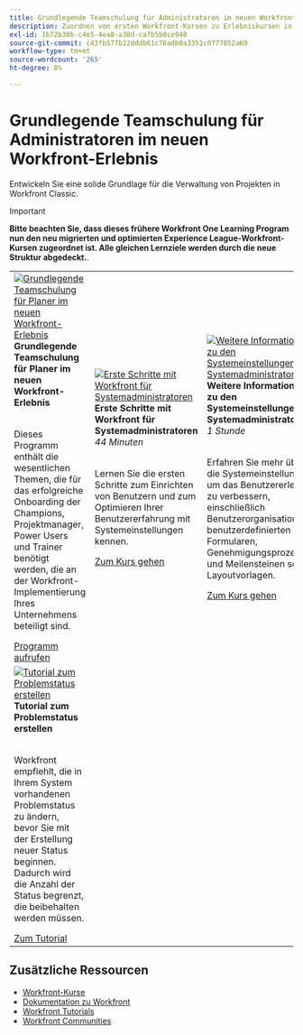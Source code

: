 ```yaml
---
title: Grundlegende Teamschulung für Administratoren im neuen Workfront-Erlebnis
description: Zuordnen von ersten Workfront-Kursen zu Erlebniskursen in Liga-Kursen
exl-id: 1b72b30b-c4e5-4ea8-a38d-cafb5b0ce948
source-git-commit: c43fb577b22dddb61c76adb0a3351c0777852a69
workflow-type: tm+mt
source-wordcount: '265'
ht-degree: 0%

---
```


# Grundlegende Teamschulung für Administratoren im neuen Workfront-Erlebnis

Entwickeln Sie eine solide Grundlage für die Verwaltung von Projekten in Workfront Classic.

>[!IMPORTANT]
>
>**Bitte beachten Sie, dass dieses frühere Workfront One Learning Program nun den neu migrierten und optimierten Experience League-Workfront-Kursen zugeordnet ist.  Alle gleichen Lernziele werden durch die neue Struktur abgedeckt.**.

<table>
  <tr>
   <td>
      <a href="https://experienceleague.adobe.com/docs/workfront-course-map/using/learning-programs/core-team-training-program-for-planners.html?lang=en">
      <img alt="Grundlegende Teamschulung für Planer im neuen Workfront-Erlebnis" src="https://cdn.experienceleague.adobe.com/thumb/get-started-with-workfront-for-planners.png"/>
      </a>
      <div>
         <strong>Grundlegende Teamschulung für Planer im neuen Workfront-Erlebnis</strong></a>         
      </div>
      <p>
        <br/>
         Dieses Programm enthält die wesentlichen Themen, die für das erfolgreiche Onboarding der Champions, Projektmanager, Power Users und Trainer benötigt werden, die an der Workfront-Implementierung Ihres Unternehmens beteiligt sind.
      </p>
      <a  rel="noreferrer" target="_blank" href="https://experienceleague.adobe.com/docs/workfront-course-map/using/learning-programs/core-team-training-program-for-planners.html?lang=en" class="spectrum-Button spectrum-Button--primary spectrum-Button--sizeM">
      <span class="spectrum-Button-label has-no-wrap has-text-weight-bold">Programm aufrufen</span>
      </a>
   </td>   
   <td>
      <a href="https://experienceleague.adobe.com/?recommended=Workfront-A-1-2022.1.admin">
      <img alt="Erste Schritte mit Workfront für Systemadministratoren" src="https://cdn.experienceleague.adobe.com/thumb/create-custom-reports-and-dashboards.png"/>
      </a>
      <div>
         <strong>Erste Schritte mit Workfront für Systemadministratoren</strong></a>
         <br/><em>44 Minuten</em>
      </div>
      <p>
        <br/>
         Lernen Sie die ersten Schritte zum Einrichten von Benutzern und zum Optimieren Ihrer Benutzererfahrung mit Systemeinstellungen kennen.
      </p>
      <a  rel="noreferrer" target="_blank" href="https://experienceleague.adobe.com/?recommended=Workfront-A-1-2022.1.admin" class="spectrum-Button spectrum-Button--primary spectrum-Button--sizeM">
      <span class="spectrum-Button-label has-no-wrap has-text-weight-bold">Zum Kurs gehen</span>
      </a>
   </td>
    <td>
      <a href="https://experienceleague.adobe.com/?recommended=Workfront-A-1-2022.2.admin">
      <img alt="Weitere Informationen zu den Systemeinstellungen für Systemadministratoren" src="https://cdn.experienceleague.adobe.com/thumb/further-your-system-settings-knowledge-for-system-administrators.png"/>
      </a>
      <div>
         <strong>Weitere Informationen zu den Systemeinstellungen für Systemadministratoren</strong></a>
         <br/><em>1 Stunde</em>
      </div>
      <p>
        <br/>
         Erfahren Sie mehr über die Systemeinstellungen, um das Benutzererlebnis zu verbessern, einschließlich Benutzerorganisation, benutzerdefinierten Formularen, Genehmigungsprozessen und Meilensteinen sowie Layoutvorlagen.
      </p>
      <a  rel="noreferrer" target="_blank" href="https://experienceleague.adobe.com/?recommended=Workfront-A-1-2022.2.admin" class="spectrum-Button spectrum-Button--primary spectrum-Button--sizeM">
      <span class="spectrum-Button-label has-no-wrap has-text-weight-bold">Zum Kurs gehen</span>
      </a>
   </td>
  </tr>
    <tr>
   <td>
      <a href="https://experienceleague.adobe.com/docs/workfront-learn/tutorials-workfront/administration-and-setup/configure-system-defaults/create-an-issue-status.html?lang=en">
      <img alt="Tutorial zum Problemstatus erstellen" src="https://cdn.experienceleague.adobe.com/thumb/docs-workfront.png"/>
      </a>
      <div>
         <strong>Tutorial zum Problemstatus erstellen</strong></a>
      </div>
      <p>
        <br/>
         Workfront empfiehlt, die in Ihrem System vorhandenen Problemstatus zu ändern, bevor Sie mit der Erstellung neuer Status beginnen. Dadurch wird die Anzahl der Status begrenzt, die beibehalten werden müssen.
      </p>
      <a  rel="noreferrer" target="_blank" href="https://experienceleague.adobe.com/docs/workfront-learn/tutorials-workfront/administration-and-setup/configure-system-defaults/create-an-issue-status.html?lang=en" class="spectrum-Button spectrum-Button--primary spectrum-Button--sizeM">
      <span class="spectrum-Button-label has-no-wrap has-text-weight-bold">Zum Tutorial</span>
      </a>
   </td>   
  </tr>
</table>

## Zusätzliche Ressourcen

* [Workfront-Kurse](https://experienceleague.adobe.com/?lang=en&amp;Solution=Workfront#courses)
* [Dokumentation zu Workfront](https://experienceleague.adobe.com/docs/workfront.html)
* [Workfront Tutorials](https://experienceleague.adobe.com/docs/workfront-learn/tutorials-workfront/home.html)
* [Workfront Communities](https://experienceleaguecommunities.adobe.com/t5/workfront/ct-p/workfront)
